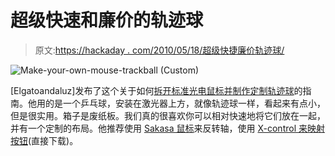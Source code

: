 # 超级快速和廉价的轨迹球

> 原文:[https://hackaday . com/2010/05/18/超级快捷廉价轨迹球/](https://hackaday.com/2010/05/18/super-quick-and-cheap-trackball/)

![](../Images/dd0aa58bdcc832f0e91d8ae64d3baa9a.png "Make-your-own-mouse-trackball (Custom)")

[Elgatoandaluz]发布了这个关于如何[拆开标准光电鼠标并制作定制轨迹球](http://www.instructables.com/id/Make-your-own-mouse-trackball/)的指南。他用的是一个乒乓球，安装在激光器上方，就像轨迹球一样，看起来有点小，但是很实用。箱子是废纸板。我们真的很喜欢你可以相对快速地将它们放在一起，并有一个定制的布局。他推荐使用 [Sakasa 鼠标](http://hp.vector.co.jp/authors/VA026826/)来反转轴，使用 [X-control 来映射按钮](http://www.highrez.co.uk/scripts/download.asp?package=XMouse)(直接下载)。